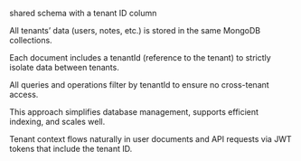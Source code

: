 shared schema with a tenant ID column

All tenants’ data (users, notes, etc.) is stored in the same MongoDB collections.

Each document includes a tenantId (reference to the tenant) to strictly isolate data between tenants.

All queries and operations filter by tenantId to ensure no cross-tenant access.

This approach simplifies database management, supports efficient indexing, and scales well.

Tenant context flows naturally in user documents and API requests via JWT tokens that include the tenant ID.

